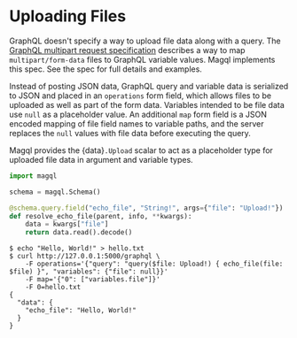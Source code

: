 Uploading Files
===============

GraphQL doesn't specify a way to upload file data along with a query. The
[GraphQL multipart request specification][multipart] describes a way to map
`multipart/form-data` files to GraphQL variable values. Magql implements this
spec. See the spec for full details and examples.

Instead of posting JSON data, GraphQL query and variable data is serialized to
JSON and placed in an `operations` form field, which allows files to be uploaded
as well as part of the form data. Variables intended to be file data use `null`
as a placeholder value. An additional `map` form field is a JSON encoded mapping
of file field names to variable paths, and the server replaces the `null` values
with file data before executing the query.

Magql provides the {data}`.Upload` scalar to act as a placeholder type for
uploaded file data in argument and variable types.

```python
import magql

schema = magql.Schema()

@schema.query.field("echo_file", "String!", args={"file": "Upload!"})
def resolve_echo_file(parent, info, **kwargs):
    data = kwargs["file"]
    return data.read().decode()
```

```text
$ echo "Hello, World!" > hello.txt
$ curl http://127.0.0.1:5000/graphql \
    -F operations='{"query": "query($file: Upload!) { echo_file(file: $file) }", "variables": {"file": null}}'
    -F map='{"0": ["variables.file"]}'
    -F 0=hello.txt
{
  "data": {
    "echo_file": "Hello, World!"
  }
}
```

[multipart]: https://github.com/jaydenseric/graphql-multipart-request-spec

